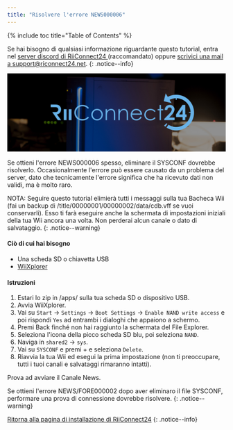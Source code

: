 ```yaml
---
title: "Risolvere l'errore NEWS000006"
---
```


{% include toc title="Table of Contents" %}

Se hai bisogno di qualsiasi informazione riguardante questo tutorial, entra nel [server discord di RiiConnect24 ](https://discord.gg/rc24)(raccomandato) oppure [scrivici una mail a support@riconnect24.net](mailto:support@riiconnect24.net).
{: .notice--info}

![RiiConnect24 Logo](/images/WiiRC24Logo.jpg)

Se ottieni l'errore NEWS000006 spesso, eliminare il SYSCONF dovrebbe risolverlo. Occasionalmente l'errore può essere causato da un problema del server, dato che tecnicamente l'errore significa che ha ricevuto dati non validi, ma è molto raro.

NOTA: Seguire questo tutorial elimierà tutti i messaggi sulla tua Bacheca Wii (fai un backup di /title/00000001/00000002/data/cdb.vff se vuoi conservarli). Esso ti farà eseguire anche la schermata di impostazioni iniziali della tua Wii ancora una volta. Non perderai alcun canale o dato di salvataggio.
{: .notice--warning}

#### Ciò di cui hai bisogno
* Una scheda SD o chiavetta USB
* [WiiXplorer](https://sourceforge.net/projects/wiixplorer/files/latest/download)

#### Istruzioni

1. Estari lo zip in /apps/ sulla tua scheda SD o dispositivo USB.
1. Avvia WiiXplorer.
1. Vai su `Start` -> `Settings` -> `Boot Settings` -> `Enable NAND write access` e poi rispondi `Yes` ad entrambi i dialoghi che appaiono a schermo.
1. Premi Back finché non hai raggiunto la schermata del File Explorer.
1. Seleziona l'icona della picco scheda SD blu, poi seleziona `NAND`.
1. Naviga in `shared2` -> `sys`.
1. Vai su `SYSCONF` e premi + e seleziona `Delete`.
1. Riavvia la tua Wii ed esegui la prima impostazione (non ti preoccupare, tutti i tuoi canali e salvataggi rimaranno intatti).

Prova ad avviare il Canale News.

Se ottieni l'errore NEWS/FORE000002 dopo aver eliminaro il file SYSCONF, performare una prova di connessione dovrebbe risolvere.
{: .notice--warning}

[Ritorna alla pagina di installazione di RiiConnect24](riiConnect24)
{: .notice--info}
